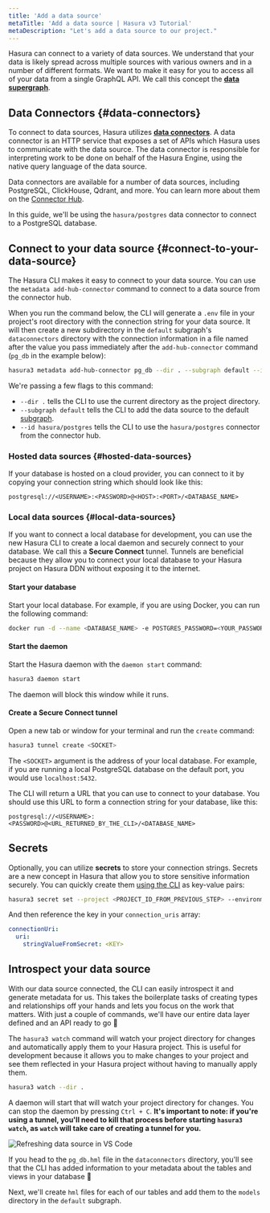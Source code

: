 ```yaml
---
title: 'Add a data source'
metaTitle: 'Add a data source | Hasura v3 Tutorial'
metaDescription: "Let's add a data source to our project."
---
```


Hasura can connect to a variety of data sources. We understand that your data is likely spread across multiple sources
with various owners and in a number of different formats. We want to make it easy for you to access all of your data
from a single GraphQL API. We call this concept the [**data supergraph**](https://hasura.io/supergraph).

## Data Connectors {#data-connectors}

To connect to data sources, Hasura utilizes [**data connectors**](https://hasura.io/docs/3.0/connectors/introduction/).
A data connector is an HTTP service that exposes a set of APIs which Hasura uses to communicate with the data source.
The data connector is responsible for interpreting work to be done on behalf of the Hasura Engine, using the native
query language of the data source.

Data connectors are available for a number of data sources, including PostgreSQL, ClickHouse, Qdrant, and more. You can
learn more about them on the [Connector Hub](https://hasura.io/connectors).

In this guide, we'll be using the `hasura/postgres` data connector to connect to a PostgreSQL database.

## Connect to your data source {#connect-to-your-data-source}

The Hasura CLI makes it easy to connect to your data source. You can use the `metadata add-hub-connector` command to
connect to a data source from the connector hub.

When you run the command below, the CLI will generate a `.env` file in your project's root directory with the connection
string for your data source. It will then create a new subdirectory in the `default` subgraph's `dataconnectors`
directory with the connection information in a file named after the value you pass immediately after the
`add-hub-connector` command (`pg_db` in the example below):

```bash
hasura3 metadata add-hub-connector pg_db --dir . --subgraph default --id hasura/postgres --url <DATABASE_URL>
```

We're passing a few flags to this command:

- `--dir .` tells the CLI to use the current directory as the project directory.
- `--subgraph default` tells the CLI to add the data source to the default
  [subgraph](https://hasura.io/docs/3.0/ci-cd/subgraphs/).
- `--id hasura/postgres` tells the CLI to use the `hasura/postgres` connector from the connector hub.

### Hosted data sources {#hosted-data-sources}

If your database is hosted on a cloud provider, you can connect to it by copying your connection string which should
look like this:

```text
postgresql://<USERNAME>:<PASSWORD>@<HOST>:<PORT>/<DATABASE_NAME>
```

### Local data sources {#local-data-sources}

If you want to connect a local database for development, you can use the new Hasura CLI to create a local daemon and
securely connect to your database. We call this a **Secure Connect** tunnel. Tunnels are beneficial because they allow
you to connect your local database to your Hasura project on Hasura DDN without exposing it to the internet.

#### Start your database

Start your local database. For example, if you are using Docker, you can run the following command:

```bash
docker run -d --name <DATABASE_NAME> -e POSTGRES_PASSWORD=<YOUR_PASSWORD> -p 5432:5432 <DATABASE_IMAGE>
```

#### Start the daemon

Start the Hasura daemon with the `daemon start` command:

```bash
hasura3 daemon start
```

The daemon will block this window while it runs.

#### Create a Secure Connect tunnel

Open a new tab or window for your terminal and run the `create` command:

```bash
hasura3 tunnel create <SOCKET>
```

The `<SOCKET>` argument is the address of your local database. For example, if you are running a local PostgreSQL
database on the default port, you would use `localhost:5432`.

The CLI will return a URL that you can use to connect to your database. You should use this URL to form a connection
string for your database, like this:

```text
postgresql://<USERNAME>:<PASSWORD>@<URL_RETURNED_BY_THE_CLI>/<DATABASE_NAME>
```

## Secrets

Optionally, you can utilize **secrets** to store your connection strings. Secrets are a new concept in Hasura that allow
you to store sensitive information securely. You can quickly create them
[using the CLI](https://hasura.io/docs/3.0/ci-cd/secrets/) as key-value pairs:

```bash
hasura3 secret set --project <PROJECT_ID_FROM_PREVIOUS_STEP> --environment default --subgraph default --key <KEY> --value <VALUE>
```

And then reference the key in your `connection_uris` array:

```yaml
connectionUri:
  uri:
    stringValueFromSecret: <KEY>
```

## Introspect your data source

With our data source connected, the CLI can easily introspect it and generate metadata for us. This takes the
boilerplate tasks of creating types and relationships off your hands and lets you focus on the work that matters. With
just a couple of commands, we'll have our entire data layer defined and an API ready to go 🚀

The `hasura3 watch` command will watch your project directory for changes and automatically apply them to your Hasura
project. This is useful for development because it allows you to make changes to your project and see them reflected in
your Hasura project without having to manually apply them.

```bash
hasura3 watch --dir .
```

A daemon will start that will watch your project directory for changes. You can stop the daemon by pressing `Ctrl + C`.
**It's important to note: if you're using a tunnel, you'll need to kill that process before starting `hasura3 watch`, as
`watch` will take care of creating a tunnel for you.**

![Refreshing data source in VS Code](https://graphql-engine-cdn.hasura.io/learn-hasura/assets/backend-stack/v3/0.0.2_vs-code-refresh-data-source.png)

If you head to the `pg_db.hml` file in the `dataconnectors` directory, you'll see that the CLI has added information to
your metadata about the tables and views in your database 🎉

Next, we'll create `hml` files for each of our tables and add them to the `models` directory in the `default` subgraph.
